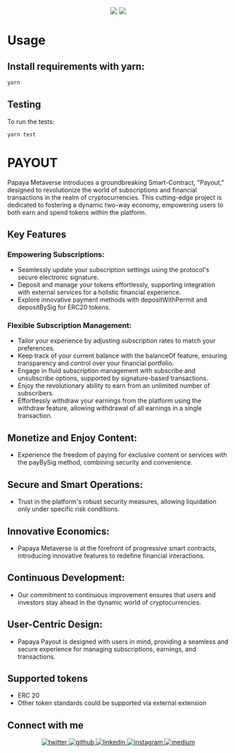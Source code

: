 <div align="center">
    <img src="https://github.com/papaya-metaverse/payout/blob/main/.github/papaya-logo-white.png#gh-light-mode-only">
    <img src="https://github.com/papaya-metaverse/payout/blob/main/.github/papaya-logo-black.png#gh-dark-mode-only">
</div>

# Usage
## Install requirements with yarn:

```bash
yarn
```

## Testing

To run the tests:

```bash
yarn test
```
# PAYOUT

Papaya Metaverse introduces a groundbreaking Smart-Contract, "Payout," designed to revolutionize the world of subscriptions and financial transactions in the realm of cryptocurrencies. This cutting-edge project is dedicated to fostering a dynamic two-way economy, empowering users to both earn and spend tokens within the platform.

## Key Features
### Empowering Subscriptions:

- Seamlessly update your subscription settings using the protocol's secure electronic signature.
- Deposit and manage your tokens effortlessly, supporting integration with external services for a holistic financial experience.
- Explore innovative payment methods with depositWithPermit and depositBySig for ERC20 tokens.

### Flexible Subscription Management:

- Tailor your experience by adjusting subscription rates to match your preferences.
- Keep track of your current balance with the balanceOf feature, ensuring transparency and control over your financial portfolio.
- Engage in fluid subscription management with subscribe and unsubscribe options, supported by signature-based transactions.
- Enjoy the revolutionary ability to earn from an unlimited number of subscribers.
- Effortlessly withdraw your earnings from the platform using the withdraw feature, allowing withdrawal of all earnings in a single transaction.

## Monetize and Enjoy Content:
- Experience the freedom of paying for exclusive content or services with the payBySig method, combining security and convenience.

## Secure and Smart Operations:

- Trust in the platform's robust security measures, allowing liquidation only under specific risk conditions.

## Innovative Economics: 
- Papaya Metaverse is at the forefront of progressive smart contracts, introducing innovative features to redefine financial interactions.

## Continuous Development: 
- Our commitment to continuous improvement ensures that users and investors stay ahead in the dynamic world of cryptocurrencies.

## User-Centric Design:
- Papaya Payout is designed with users in mind, providing a seamless and secure experience for managing subscriptions, earnings, and transactions.
  
## Supported tokens

- ERC 20
- Other token standards could be supported via external extension


## Connect with me  
<div align="center">
<a href="https://twitter.com/papaya_meta" target="_blank">
<img src=https://img.shields.io/badge/twitter-%2300acee.svg?&style=for-the-badge&logo=twitter&logoColor=white alt=twitter style="margin-bottom: 5px;" />
</a>
<a href="https://github.com/papaya-metaverse" target="_blank">
<img src=https://img.shields.io/badge/github-%2324292e.svg?&style=for-the-badge&logo=github&logoColor=white alt=github style="margin-bottom: 5px;" />
</a>
<a href="https://linkedin.com/in/company/papayaland" target="_blank">
<img src=https://img.shields.io/badge/linkedin-%231E77B5.svg?&style=for-the-badge&logo=linkedin&logoColor=white alt=linkedin style="margin-bottom: 5px;" />
</a>
<a href="https://instagram.com/papaya.land" target="_blank">
<img src=https://img.shields.io/badge/instagram-%23000000.svg?&style=for-the-badge&logo=instagram&logoColor=white alt=instagram style="margin-bottom: 5px;" />
</a>
<a href="https://papaya-land.medium.com/" target="_blank">
<img src=https://img.shields.io/badge/medium-%23292929.svg?&style=for-the-badge&logo=medium&logoColor=white alt=medium style="margin-bottom: 5px;" />
</a>
</div>  
  
